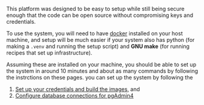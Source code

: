 This platform was designed to be easy to setup while still being secure enough that the code can be open source without compromising keys and credentials.

To use the system, you will need to have [docker](https://docs.docker.com/get-docker/) installed on your host machine, and setup will be much easier if your system also has python (for making a `.venv` and running the setup script) and **GNU make** (for running recipes that set up infrastructure).

Assuming these are installed on your machine, you should be able to set up the system in around 10 minutes and about as many commands by following the instrctions on these pages. you can set up the system by following the 

1. [Set up your credentials and build the images](/setup/getting_started), and
2. [Configure database connections for pgAdmin4](/setup/pgAdmin4)